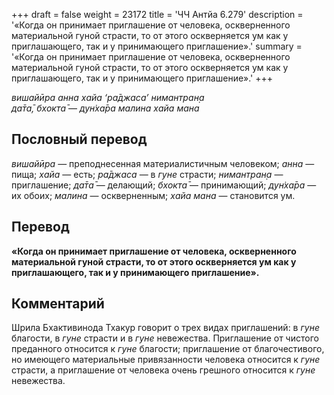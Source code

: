 +++
draft = false
weight = 23172
title = 'ЧЧ Антйа 6.279'
description = '«Когда он принимает приглашение от человека, оскверненного материальной гуной страсти, то от этого оскверняется ум как у приглашающего, так и у принимающего приглашение».'
summary = '«Когда он принимает приглашение от человека, оскверненного материальной гуной страсти, то от этого оскверняется ум как у приглашающего, так и у принимающего приглашение».'
+++

_вишайӣра анна хайа ‘ра̄джаса’ нимантран̣а  
да̄та̄,_ _бхокта̄_ — _дун̇ха̄ра малина хайа мана_

## Пословный перевод

_вишайӣра_ — преподнесенная материалистичным человеком; _анна_ — пища; _хайа_ — есть; _ра̄джаса_ — в _гуне_ страсти; _нимантран̣а_ — приглашение; _да̄та̄_ — делающий; _бхокта̄_ — принимающий; _дун̇ха̄ра_ — их обоих; _малина_ — оскверненным; _хайа_ _мана_ — становится ум.

## Перевод

**«Когда он принимает приглашение от человека, оскверненного материальной гуной страсти, то от этого оскверняется ум как у приглашающего, так и у принимающего приглашение».**

## Комментарий

Шрила Бхактивинода Тхакур говорит о трех видах приглашений: в _гуне_ благости, в _гуне_ страсти и в _гуне_ невежества. Приглашение от чистого преданного относится к _гуне_ благости; приглашение от благочестивого, но имеющего материальные привязанности человека относится к _гуне_ страсти, а приглашение от человека очень грешного относится к _гуне_ невежества.
